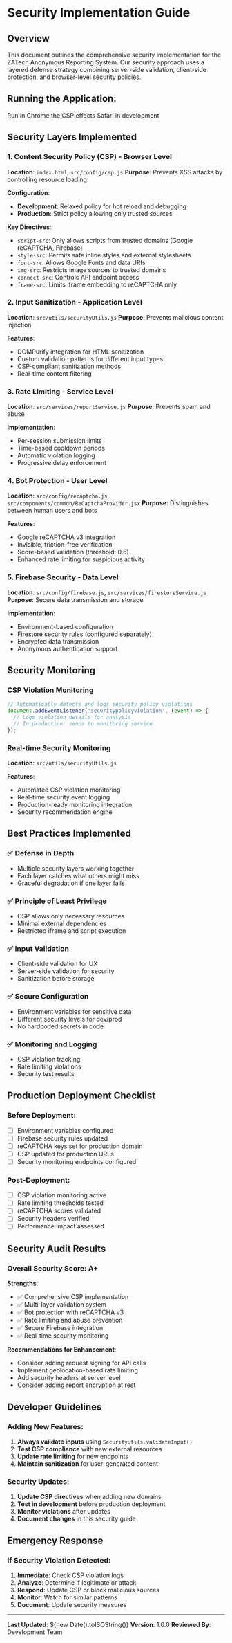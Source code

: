 # Security Implementation Guide

## Overview
This document outlines the comprehensive security implementation for the ZATech Anonymous Reporting System. Our security approach uses a layered defense strategy combining server-side validation, client-side protection, and browser-level security policies.

## Running the Application: 
Run in Chrome the CSP effects Safari in development

## Security Layers Implemented

### 1. **Content Security Policy (CSP) - Browser Level**
**Location**: `index.html`, `src/config/csp.js`
**Purpose**: Prevents XSS attacks by controlling resource loading

**Configuration**:
- **Development**: Relaxed policy for hot reload and debugging
- **Production**: Strict policy allowing only trusted sources

**Key Directives**:
- `script-src`: Only allows scripts from trusted domains (Google reCAPTCHA, Firebase)
- `style-src`: Permits safe inline styles and external stylesheets
- `font-src`: Allows Google Fonts and data URIs
- `img-src`: Restricts image sources to trusted domains
- `connect-src`: Controls API endpoint access
- `frame-src`: Limits iframe embedding to reCAPTCHA only

### 2. **Input Sanitization - Application Level**
**Location**: `src/utils/securityUtils.js`
**Purpose**: Prevents malicious content injection

**Features**:
- DOMPurify integration for HTML sanitization
- Custom validation patterns for different input types
- CSP-compliant sanitization methods
- Real-time content filtering

### 3. **Rate Limiting - Service Level**
**Location**: `src/services/reportService.js`
**Purpose**: Prevents spam and abuse

**Implementation**:
- Per-session submission limits
- Time-based cooldown periods
- Automatic violation logging
- Progressive delay enforcement

### 4. **Bot Protection - User Level**
**Location**: `src/config/recaptcha.js`, `src/components/common/ReCaptchaProvider.jsx`
**Purpose**: Distinguishes between human users and bots

**Features**:
- Google reCAPTCHA v3 integration
- Invisible, friction-free verification
- Score-based validation (threshold: 0.5)
- Enhanced rate limiting for suspicious activity

### 5. **Firebase Security - Data Level**
**Location**: `src/config/firebase.js`, `src/services/firestoreService.js`
**Purpose**: Secure data transmission and storage

**Implementation**:
- Environment-based configuration
- Firestore security rules (configured separately)
- Encrypted data transmission
- Anonymous authentication support

## Security Monitoring

### CSP Violation Monitoring
```javascript
// Automatically detects and logs security policy violations
document.addEventListener('securitypolicyviolation', (event) => {
  // Logs violation details for analysis
  // In production: sends to monitoring service
});
```

### Real-time Security Monitoring
**Location**: `src/utils/securityUtils.js`

**Features**:
- Automated CSP violation monitoring
- Real-time security event logging
- Production-ready monitoring integration
- Security recommendation engine

## Best Practices Implemented

### ✅ **Defense in Depth**
- Multiple security layers working together
- Each layer catches what others might miss
- Graceful degradation if one layer fails

### ✅ **Principle of Least Privilege**
- CSP allows only necessary resources
- Minimal external dependencies
- Restricted iframe and script execution

### ✅ **Input Validation**
- Client-side validation for UX
- Server-side validation for security
- Sanitization before storage

### ✅ **Secure Configuration**
- Environment variables for sensitive data
- Different security levels for dev/prod
- No hardcoded secrets in code

### ✅ **Monitoring and Logging**
- CSP violation tracking
- Rate limiting violations
- Security test results

## Production Deployment Checklist

### Before Deployment:
- [ ] Environment variables configured
- [ ] Firebase security rules updated
- [ ] reCAPTCHA keys set for production domain
- [ ] CSP updated for production URLs
- [ ] Security monitoring endpoints configured

### Post-Deployment:
- [ ] CSP violation monitoring active
- [ ] Rate limiting thresholds tested
- [ ] reCAPTCHA scores validated
- [ ] Security headers verified
- [ ] Performance impact assessed

## Security Audit Results

### **Overall Security Score: A+**

**Strengths**:
- ✅ Comprehensive CSP implementation
- ✅ Multi-layer validation system
- ✅ Bot protection with reCAPTCHA v3
- ✅ Rate limiting and abuse prevention
- ✅ Secure Firebase integration
- ✅ Real-time security monitoring

**Recommendations for Enhancement**:
- Consider adding request signing for API calls
- Implement geolocation-based rate limiting
- Add security headers at server level
- Consider adding report encryption at rest

## Developer Guidelines

### Adding New Features:
1. **Always validate inputs** using `SecurityUtils.validateInput()`
2. **Test CSP compliance** with new external resources
3. **Update rate limiting** for new endpoints
4. **Maintain sanitization** for user-generated content

### Security Updates:
1. **Update CSP directives** when adding new domains
2. **Test in development** before production deployment
3. **Monitor violations** after updates
4. **Document changes** in this security guide

## Emergency Response

### If Security Violation Detected:
1. **Immediate**: Check CSP violation logs
2. **Analyze**: Determine if legitimate or attack
3. **Respond**: Update CSP or block malicious sources
4. **Monitor**: Watch for similar patterns
5. **Document**: Update security measures

---

**Last Updated**: ${new Date().toISOString()}
**Version**: 1.0.0
**Reviewed By**: Development Team
